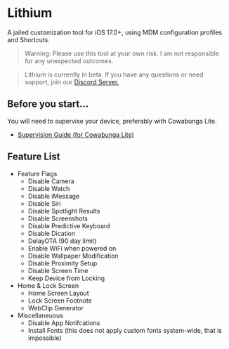 # Lithium
A jailed customization tool for iOS 17.0+, using MDM configuration profiles and Shortcuts.
> Warning: Please use this tool at your own risk. I am not responsible for any unexpected outcomes.


> Lithium is currently in beta. If you have any questions or need support, join our [Discord Server.](https://discord.gg/nocturna-team-1144047674614616135)

## Before you start...
You will need to supervise your device, preferably with Cowabunga Lite. 
- [Supervision Guide (for Cowabunga Lite)](https://gist.github.com/lunginspector/cfd1e1f1cd450ec4dcf99e311684b9ab)

## Feature List
- Feature Flags
    - Disable Camera
    - Disable Watch
    - Disable iMessage
    - Disable Siri
    - Disable Spotlight Results
    - Disable Screenshots
    - Disable Predictive Keyboard
    - Disable Dication
    - DelayOTA (90 day limit)
    - Enable WiFi when powered on
    - Disable Wallpaper Modification
    - Disable Proximity Setup
    - Disable Screen Time
    - Keep Device from Locking
- Home & Lock Screen
    - Home Screen Layout
    - Lock Screen Footnote
    - WebClip Generator
- Miscellaneuous
    - Disable App Notifcations
    - Install Fonts (this does not apply custom fonts system-wide, that is impossible)
